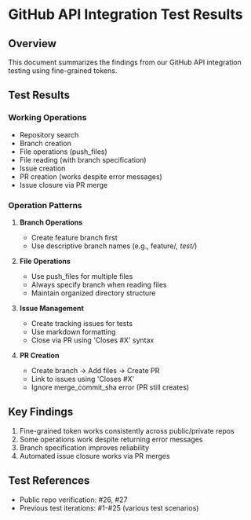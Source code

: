 # GitHub API Integration Test Results

## Overview
This document summarizes the findings from our GitHub API integration testing using fine-grained tokens.

## Test Results

### Working Operations
- Repository search
- Branch creation
- File operations (push_files)
- File reading (with branch specification)
- Issue creation
- PR creation (works despite error messages)
- Issue closure via PR merge

### Operation Patterns
1. **Branch Operations**
   - Create feature branch first
   - Use descriptive branch names (e.g., feature/*, test/*)

2. **File Operations**
   - Use push_files for multiple files
   - Always specify branch when reading files
   - Maintain organized directory structure

3. **Issue Management**
   - Create tracking issues for tests
   - Use markdown formatting
   - Close via PR using 'Closes #X' syntax

4. **PR Creation**
   - Create branch → Add files → Create PR
   - Link to issues using 'Closes #X'
   - Ignore merge_commit_sha error (PR still creates)

## Key Findings
1. Fine-grained token works consistently across public/private repos
2. Some operations work despite returning error messages
3. Branch specification improves reliability
4. Automated issue closure works via PR merges

## Test References
- Public repo verification: #26, #27
- Previous test iterations: #1-#25 (various test scenarios)
